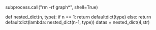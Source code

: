  subprocess.call("rm -rf graph*", shell=True)

def nested_dict(n, type):
    if n == 1:
        return defaultdict(type)
    else:
        return defaultdict(lambda: nested_dict(n-1, type))
datas = nested_dict(4,str)
